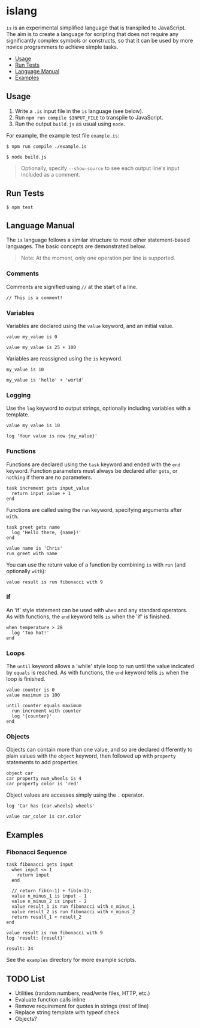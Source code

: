 # islang

`is` is an experimental simplified language that is transpiled to JavaScript. 
The aim is to create a language for scripting that does not require any 
significantly complex symbols or constructs, so that it can be used by more 
novice programmers to achieve simple tasks.

* [Usage](#usage)
* [Run Tests](#run-tests)
* [Language Manual](#language-manual)
* [Examples](#examples)


## Usage

1. Write a `.is` input file in the `is` language (see below).
2. Run `npm run compile $INPUT_FILE` to transpile to JavaScript.
3. Run the output `build.js` as usual using `node`.

For example, the example test file `example.is`:

`$ npm run compile ./example.is`

`$ node build.js`

> Optionally, specify `--show-source` to see each output line's input included
> as a comment.


## Run Tests

`$ npm test`


## Language Manual

The `is` language follows a similar structure to most other statement-based
languages. The basic concepts are demonstrated below. 

> Note: At the moment, only one operation per line is supported.


### Comments

Comments are signified using `//` at the start of a line.

```
// This is a comment!
```


### Variables

Variables are declared using the `value` keyword, and an initial value.

```
value my_value is 0

value my_value is 25 + 100
```

Variables are reassigned using the `is` keyword.

```
my_value is 10

my_value is 'hello' + 'world'
```


### Logging

Use the `log` keyword to output strings, optionally including variables with 
a template.

```
value my_value is 10

log 'Your value is now {my_value}'
```


### Functions

Functions are declared using the `task` keyword and ended with the `end` 
keyword. Function parameters must always be declared after `gets`, or `nothing`
if there are no parameters.

```
task increment gets input_value
  return input_value + 1
end
```

Functions are called using the `run` keyword, specifying arguments after `with`.

```
task greet gets name
  log 'Hello there, {name}!'
end

value name is 'Chris'
run greet with name
```

You can use the return value of a function by combining `is` with `run` (and optionally `with`):

```
value result is run fibonacci with 9
```


### If

An 'if' style statement can be used with `when` and any standard operators. As 
with functions, the `end` keyword tells `is` when the 'if' is finished.

```
when temperature > 28
  log 'Too hot!'
end
```


### Loops

The `until` keyword allows a 'while' style loop to run until the value indicated
by `equals` is reached. As with functions, the `end` keyword tells `is` when the 
loop is finished.

```
value counter is 0
value maximum is 100

until counter equals maximum
  run increment with counter
  log '{counter}'
end
``` 


### Objects

Objects can contain more than one value, and so are declared differently to 
plain values with the `object` keyword, then followed up with `property` 
statements to add properties.

```
object car
car property num_wheels is 4
car property color is 'red'
```

Object values are accesses simply using the `.` operator.

```
log 'Car has {car.wheels} wheels'

value car_color is car.color
```


## Examples

### Fibonacci Sequence

```
task fibonacci gets input
  when input <= 1
    return input
  end

  // return fib(n-1) + fib(n-2); 
  value n_minus_1 is input - 1
  value n_minus_2 is input - 2
  value result_1 is run fibonacci with n_minus_1
  value result_2 is run fibonacci with n_minus_2
  return result_1 + result_2
end

value result is run fibonacci with 9
log 'result: {result}'
```

```
result: 34
```

See the `examples` directory for more example scripts.


## TODO List

* Utilities (random numbers, read/write files, HTTP, etc.)
* Evaluate function calls inline
* Remove requirement for quotes in strings (rest of line)
* Replace string template with typeof check
* Objects?
